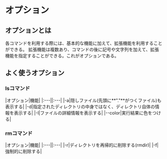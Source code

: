 # オプション

## オプションとは

各コマンドを利用する際には、基本的な機能に加えて、拡張機能を利用することができる。
拡張機能は複数あり、コマンドの後に記号や文字列を加えて、拡張機能を指定することができる。これがオプションである。

## よく使うオプション

### lsコマンド

|オプション|機能|
|:---||:---|
|-a|隠しファイル(先頭に**"."**がつくファイル)も表示する|
|-d|指定されたディレクトリの中身ではなく、ディレクトリ自体の情報を表示する|
|-l|ファイルの詳細情報を表示する|
|--color|実行結果に色をつける|

### rmコマンド

|オプション|機能|
|:---||:---|
|-r|ディレクトリを再帰的に削除する(rmdir)|
|-f|強制的に削除する|
